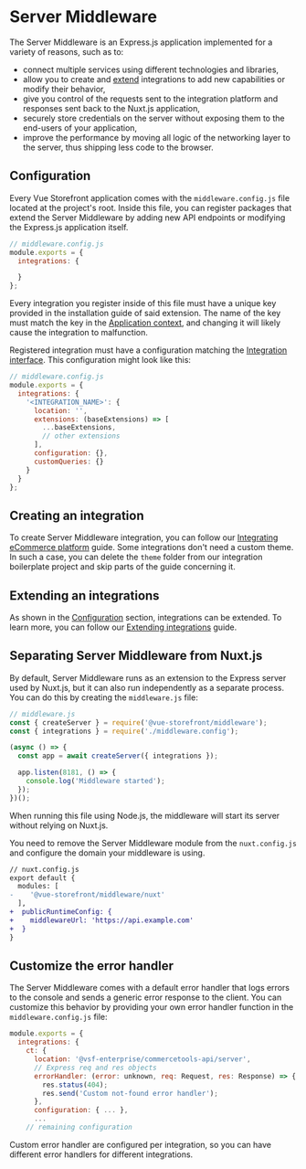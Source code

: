 # Server Middleware

The Server Middleware is an Express.js application implemented for a variety of reasons, such as to:

- connect multiple services using different technologies and libraries,
- allow you to create and [extend](/integrate/extending-integrations.html) integrations to add new capabilities or modify their behavior,
- give you control of the requests sent to the integration platform and responses sent back to the Nuxt.js application,
- securely store credentials on the server without exposing them to the end-users of your application,
- improve the performance by moving all logic of the networking layer to the server, thus shipping less code to the browser.

## Configuration

Every Vue Storefront application comes with the `middleware.config.js` file located at the project's root. Inside this file, you can register packages that extend the Server Middleware by adding new API endpoints or modifying the Express.js application itself.

```javascript
// middleware.config.js
module.exports = {
  integrations: {

  }
};
```

Every integration you register inside of this file must have a unique key provided in the installation guide of said extension. The name of the key must match the key in the [Application context](../architecture/application-context.html), and changing it will likely cause the integration to malfunction.

Registered integration must have a configuration matching the [Integration interface](/reference/api/core.integration.html). This configuration might look like this:

```javascript
// middleware.config.js
module.exports = {
  integrations: {
    '<INTEGRATION_NAME>': {
      location: '',
      extensions: (baseExtensions) => [
        ...baseExtensions,
        // other extensions
      ],
      configuration: {},
      customQueries: {}
    }
  }
};
```

## Creating an integration

To create Server Middleware integration, you can follow our [Integrating eCommerce platform](/integrate/integration-guide.html) guide. Some integrations don't need a custom theme. In such a case, you can delete the `theme` folder from our integration boilerplate project and skip parts of the guide concerning it.

## Extending an integrations

As shown in the [Configuration](#configuration) section, integrations can be extended. To learn more, you can follow our [Extending integrations](/integrate/extending-integrations.html) guide.

## Separating Server Middleware from Nuxt.js

By default, Server Middleware runs as an extension to the Express server used by Nuxt.js, but it can also run independently as a separate process. You can do this by creating the `middleware.js` file:

```javascript
// middleware.js
const { createServer } = require('@vue-storefront/middleware');
const { integrations } = require('./middleware.config');

(async () => {
  const app = await createServer({ integrations });

  app.listen(8181, () => {
    console.log('Middleware started');
  });
})();
```

When running this file using Node.js, the middleware will start its server without relying on Nuxt.js.

You need to remove the Server Middleware module from the `nuxt.config.js` and configure the domain your middleware is using.

```diff
// nuxt.config.js
export default {
  modules: [
-    '@vue-storefront/middleware/nuxt'
  ],
+  publicRuntimeConfig: {
+    middlewareUrl: 'https://api.example.com'
+  }
}
```
## Customize the error handler

The Server Middleware comes with a default error handler that logs errors to the console and sends a generic error response to the client. You can customize this behavior by providing your own error handler function in the `middleware.config.js` file:

```javascript
module.exports = {
  integrations: {
    ct: {
      location: '@vsf-enterprise/commercetools-api/server',
      // Express req and res objects
      errorHandler: (error: unknown, req: Request, res: Response) => {
        res.status(404);
        res.send('Custom not-found error handler');
      },
      configuration: { ... },
      ...
    // remaining configuration
```

Custom error handler are configured per integration, so you can have different error handlers for different integrations.
